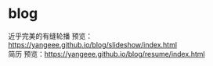 # blog

近乎完美的有缝轮播   预览：https://yangeee.github.io/blog/slideshow/index.html  
简历               预览：https://yangeee.github.io/blog/resume/index.html
